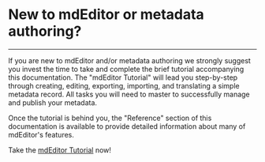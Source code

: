 # New to mdEditor or metadata authoring?

---

If you are new to mdEditor and/or metadata authoring we strongly suggest you invest the time to take and complete the brief tutorial accompanying this documentation.  The "mdEditor Tutorial" will lead you step-by-step through creating, editing, exporting, importing, and translating a simple metadata record.  All tasks you will need to master to successfully manage and publish your metadata. 

Once the tutorial is behind you, the "Reference" section of this documentation is available to provide detailed information about many of mdEditor's features.  

Take the [mdEditor Tutorial](../tutorial/welcome-to-tutorial.md) now!
